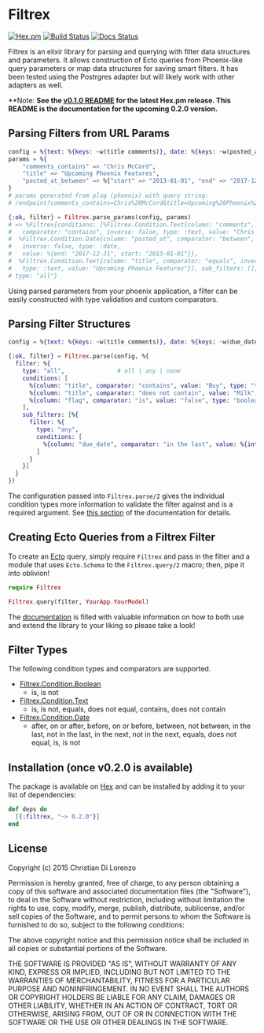 # Filtrex

[![Hex.pm](https://img.shields.io/hexpm/v/filtrex.svg)](https://hex.pm/packages/filtrex)
[![Build Status](https://travis-ci.org/rcdilorenzo/filtrex.svg?branch=master)](https://travis-ci.org/rcdilorenzo/filtrex)
[![Docs Status](http://inch-ci.org/github/rcdilorenzo/filtrex.svg?branch=master)](http://inch-ci.org/github/rcdilorenzo/filtrex)

Filtrex is an elixir library for parsing and querying with filter data structures and parameters. It allows construction of Ecto queries from Phoenix-like query parameters or map data structures for saving smart filters. It has been tested using the Postrgres adapter but will likely work with other adapters as well.

\*\*Note: **See the [v0.1.0 README](https://github.com/rcdilorenzo/filtrex/blob/b4a6830aafc6907a82b296392bb91432ed8e9024/README.md) for the latest Hex.pm release. This README is the documentation for the upcoming 0.2.0 version.**

## Parsing Filters from URL Params

```elixir
config = %{text: %{keys: ~w(title comments)}, date: %{keys: ~w(posted_at)}}
params = %{
    "comments_contains" => "Chris McCord",
    "title" => "Upcoming Phoenix Features",
    "posted_at_between" => %{"start" => "2013-01-01", "end" => "2017-12-31"}
}
# params generated from plug (phoenix) with query string:
# /endpoint?comments_contains=Chris%20McCord&title=Upcoming%20Phoenix%20Features&posted_at_between%5Bstart%5D=2013-01-01&posted_at_between%5Bend%5D=%202017-12-31

{:ok, filter} = Filtrex.parse_params(config, params)
# => %Filtrex{conditions: [%Filtrex.Condition.Text{column: "comments",
#   comparator: "contains", inverse: false, type: :text, value: "Chris McCord"},
#  %Filtrex.Condition.Date{column: "posted_at", comparator: "between",
#   inverse: false, type: :date,
#   value: %{end: "2017-12-31", start: "2013-01-01"}},
#  %Filtrex.Condition.Text{column: "title", comparator: "equals", inverse: false,
#   type: :text, value: "Upcoming Phoenix Features"}], sub_filters: [],
# type: "all"}
```

Using parsed parameters from your phoenix application, a filter can be easily constructed with type validation and custom comparators.


## Parsing Filter Structures

```elixir
config = %{text: %{keys: ~w(title comments)}, date: %{keys: ~w(due_date)}, boolean: %{keys: ~w(flag)}}

{:ok, filter} = Filtrex.parse(config, %{
  filter: %{
    type: "all",               # all | any | none
    conditions: [
      %{column: "title", comparator: "contains", value: "Buy", type: "text"},
      %{column: "title", comparator: "does not contain", value: "Milk", type: "text"},
      %{column: "flag", comparator: "is", value: "false", type: "boolean"}
    ],
    sub_filters: [%{
      filter: %{
        type: "any",
        conditions: [
          %{column: "due_date", comparator: "in the last", value: %{interval: "days", amount: 4}, type: "date"}
        ]
      }
    }]
  }
})
```


The configuration passed into `Filtrex.parse/2` gives the individual condition types more information to validate the filter against and is a required argument. See [this section](http://rcdilorenzo.github.io/filtrex/Filtrex.html) of the documentation for details.

## Creating Ecto Queries from a Filtrex Filter

To create an [Ecto](https://github.com/elixir-lang/ecto) query, simply require `Filtrex` and pass in the filter and a module that uses `Ecto.Schema` to the `Filtrex.query/2` macro; then, pipe it into oblivion!

```elixir
require Filtrex

Filtrex.query(filter, YourApp.YourModel)
```

The [documentation](http://rcdilorenzo.github.io/filtrex) is filled with valuable information on how to both use and extend the library to your liking so please take a look!

## Filter Types

The following condition types and comparators are supported.

* [Filtrex.Condition.Boolean](http://rcdilorenzo.github.io/filtrex/Filtrex.Condition.Boolean.html)
    * is, is not
* [Filtrex.Condition.Text](http://rcdilorenzo.github.io/filtrex/Filtrex.Condition.Text.html)
    * is, is not, equals, does not equal, contains, does not contain
* [Filtrex.Condition.Date](http://rcdilorenzo.github.io/filtrex/Filtrex.Condition.Date.html)
    * after, on or after, before, on or before, between, not between, in the last, not in the last, in the next, not in the next, equals, does not equal, is, is not

## Installation (once v0.2.0 is available)

The package is available on [Hex](https://hex.pm) and can be installed by adding it to your list of dependencies:

```elixir
def deps do
  [{:filtrex, "~> 0.2.0"}]
end
```


## License

Copyright (c) 2015 Christian Di Lorenzo

Permission is hereby granted, free of charge, to any person obtaining a copy of this software and associated documentation files (the "Software"), to deal in the Software without restriction, including without limitation the rights to use, copy, modify, merge, publish, distribute, sublicense, and/or sell copies of the Software, and to permit persons to whom the Software is furnished to do so, subject to the following conditions:

The above copyright notice and this permission notice shall be included in all copies or substantial portions of the Software.

THE SOFTWARE IS PROVIDED "AS IS", WITHOUT WARRANTY OF ANY KIND, EXPRESS OR IMPLIED, INCLUDING BUT NOT LIMITED TO THE WARRANTIES OF MERCHANTABILITY, FITNESS FOR A PARTICULAR PURPOSE AND NONINFRINGEMENT. IN NO EVENT SHALL THE AUTHORS OR COPYRIGHT HOLDERS BE LIABLE FOR ANY CLAIM, DAMAGES OR OTHER LIABILITY, WHETHER IN AN ACTION OF CONTRACT, TORT OR OTHERWISE, ARISING FROM, OUT OF OR IN CONNECTION WITH THE SOFTWARE OR THE USE OR OTHER DEALINGS IN THE SOFTWARE.
